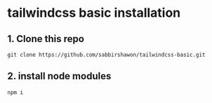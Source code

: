# tailwindcss basic installation


## 1. Clone this repo 

`git clone https://github.com/sabbirshawon/tailwindcss-basic.git`

## 2. install node modules 

`npm i`